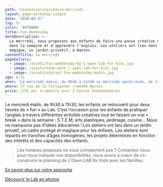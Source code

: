 ```yaml
---
path: /nosateliers/primaire-mercredi
layout: page-workshop-single
date: '2018-04-27'
lng: fr
color: '#47888B'
title: Fun Wednesday
metaDescription: >-
  Le mercredi, nous proposons aux enfants de faire une pause créative et ludique
  dans la semaine et d’apprendre l’anglais. Les ateliers ont lieu dans un cadre
  magique, un jardin privatif, à Nantes. 
contentTitle: Le mercredi
pageGallery:
  - image: /assets/fun-wednesday-by-l-open-lab-for-kids.jpg
  - image: /assets/team-work_l-open-lab-for-kids.jpg
  - image: /assets/atelier-fun-wednesday-matin.jpg
age: 6-11
when: 'Le mercredi matin, de 9h30 à 11h30 ou mercredi après-midi, de 14h à 16h'
where: 77 rue de la Tullaye<br />44300 Nantes
price: 225€ par trimestre pour 2 heures hebdomadaires
---
```

Le mercredi matin, de 9h30 à 11h30, les enfants se retrouvent pour deux heures de « fun » au Lab. C’est l’occasion pour les enfants de pratiquer l’anglais à travers différentes activités créatives tout en faisant un vrai « break » dans la semaine : S.T.E.M, arts plastiques, jardinage, cuisine... Nous ne manquons pas d’idées éducatives ! Les ateliers ont lieu dans un jardin privatif, un cadre protégé et magique pour les enfants. Les ateliers sont répartis en tranches d’âges homogènes, les projets déterminés en fonction des intérêts et des capacités des enfants.

> Les horaires proposés ne vous conviennent pas ? Contactez-nous pour nous indiquer vos disponibilités, nous avons à coeur de co-construire le planning de L'Open LAB for Kids avec les familles. 

[En savoir plus sur notre approche](/pedagogie)  

[Découvrir le Lab en photos](/nosateliers/#lab)
